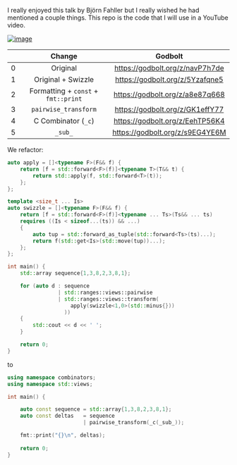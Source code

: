 I really enjoyed this talk by Björn Fahller but I really wished he had mentioned a couple things. This repo is the code that I will use in a YouTube video.

[![image](https://github.com/codereport/moar_functional_fahller/assets/36027403/736803e3-6987-4634-a66e-9d90c3c550ad)](https://www.youtube.com/embed/CVBlYvTenVo?si=c3Io0y8q_MuEXH1A&amp;start=558)

|       |               Change                |             Godbolt             |
| :---: | :---------------------------------: | :-----------------------------: |
|   0   |              Original               | https://godbolt.org/z/navP7h7de |
|   1   |         Original + Swizzle          | https://godbolt.org/z/5Yzafqne5 |
|   2   | Formatting + `const` + `fmt::print` | https://godbolt.org/z/a8e87q668 |
|   3   |        `pairwise_transform`         | https://godbolt.org/z/GK1effY77 |
|   4   |         C Combinator (`_c`)         | https://godbolt.org/z/EehTP56K4 |
|   5   |               `_sub_`               | https://godbolt.org/z/s9EG4YE6M |

We refactor:

```cpp
auto apply = []<typename F>(F&& f) {
    return [f = std::forward<F>(f)]<typename T>(T&& t) {
        return std::apply(f, std::forward<T>(t));
    };
};

template <size_t ... Is>
auto swizzle = []<typename F>(F&& f) {
    return [f = std::forward<F>(f)]<typename ... Ts>(Ts&& ... ts)
    requires ((Is < sizeof...(ts)) && ...)
    {
        auto tup = std::forward_as_tuple(std::forward<Ts>(ts)...);
        return f(std::get<Is>(std::move(tup))...);
    };
};

int main() {
    std::array sequence{1,3,8,2,3,8,1};

    for (auto d : sequence
                | std::ranges::views::pairwise
                | std::ranges::views::transform(
                    apply(swizzle<1,0>(std::minus{}))
                  ))
    {
        std::cout << d << ' ';
    }

    return 0;
}
```
to
```cpp
using namespace combinators;
using namespace std::views;

int main() {

    auto const sequence = std::array{1,3,8,2,3,8,1};
    auto const deltas   = sequence 
                        | pairwise_transform(_c(_sub_));

    fmt::print("{}\n", deltas);
    
    return 0;
}
```
